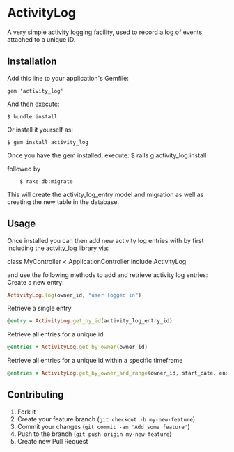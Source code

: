 # ActivityLog

A very simple activity logging facility, used to record a log of events attached to a unique ID.

## Installation

Add this line to your application's Gemfile:

    gem 'activity_log'

And then execute:

    $ bundle install

Or install it yourself as:

    $ gem install activity_log

Once you have the gem installed, execute:
		$ rails g activity_log:install

followed by

		$ rake db:migrate

This will create the activity_log_entry model and migration as well as creating the new table in the database.

## Usage

Once installed you can then add new activity log entries with by first including the actvity_log library via:

class MyController < ApplicationController
  include ActivityLog

and use the following methods to add and retrieve activity log entries:
Create a new entry:
```ruby
ActivityLog.log(owner_id, "user logged in")
```

Retrieve a single entry
```ruby
@entry = ActivityLog.get_by_id(activity_log_entry_id)
```

Retrieve all entries for a unique id
```ruby
@entries = ActivityLog.get_by_owner(owner_id)
```

Retrieve all entries for a unique id within a specific timeframe
```ruby
@entries = ActivityLog.get_by_owner_and_range(owner_id, start_date, end_date)
```

## Contributing

1. Fork it
2. Create your feature branch (`git checkout -b my-new-feature`)
3. Commit your changes (`git commit -am 'Add some feature'`)
4. Push to the branch (`git push origin my-new-feature`)
5. Create new Pull Request
